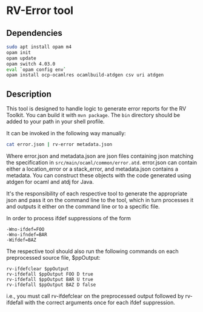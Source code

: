 <!-- Copyright (c) 2017-2018 Runtime Verification, Inc. All rights reserved. -->

# RV-Error tool

## Dependencies

```bash
sudo apt install opam m4
opam init
opam update
opam switch 4.03.0
eval `opam config env`
opam install ocp-ocamlres ocamlbuild-atdgen csv uri atdgen
```

## Description

This tool is designed to handle logic to generate error reports
for the RV Toolkit. You can build it with `mvn package`.
The `bin` directory should be added to your path in your shell profile.

It can be invoked in the following way manually:
```bash
cat error.json | rv-error metadata.json
```

Where error.json and metadata.json are json files containing json matching
the specification in `src/main/ocaml/common/error.atd`.
error.json can contain either a location\_error or a stack\_error, and
metadata.json contains a metadata. You can construct these objects
with the code generated using atdgen for ocaml and atdj for Java.

It's the responsibility of each respective tool to generate
the appropriate json and pass it on the command line to the tool,
which in turn processes it and outputs it either on the command
line or to a specific file.

In order to process ifdef suppressions of the form
```
-Wno-ifdef=FOO
-Wno-ifndef=BAR
-Wifdef=BAZ
```

The respective tool should also run the following commands on each
preprocessed source file, $ppOutput:
```
rv-ifdefclear $ppOutput
rv-ifdefall $ppOutput FOO D true
rv-ifdefall $ppOutput BAR U true
rv-ifdefall $ppOutput BAZ D false
```

i.e., you must call rv-ifdefclear on the preprocessed output
followed by rv-ifdefall with the correct arguments once for each ifdef
suppression.
